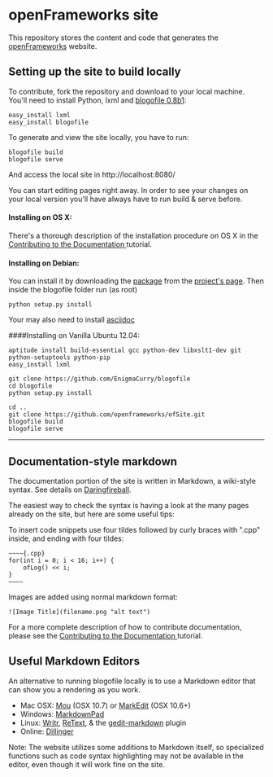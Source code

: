 # openFrameworks site

This repository stores the content and code that generates the [openFrameworks](http://openFrameworks.cc/) website.

## Setting up the site to build locally

To contribute, fork the repository and download to your local machine. You'll need to install Python, lxml and [blogofile 0.8b1](http://blogofile.com/):

	easy_install lxml
	easy_install blogofile

To generate and view the site locally, you have to run:

	blogofile build
	blogofile serve

And access the local site in http://localhost:8080/ 

You can start editing pages right away. In order to see your changes on your local version you'll have always have to run build & serve before.

#### Installing on OS X:

There's a thorough description of the installation procedure on OS X in the [Contributing to the Documentation ](http://www.openframeworks.cc/tutorials/developers/003_contributing_to_the_documentation.html) tutorial.


#### Installing on Debian: 
You can install it by downloading the [package](http://pypi.python.org/packages/source/B/Blogofile/Blogofile-0.8b1.tar.gz) from the [project's page](http://www.blogofile.com/).
Then inside the blogofile folder run (as root)

	python setup.py install
	
Your may also need to install [asciidoc](http://www.methods.co.nz/asciidoc/manpage.html)


####Installing on Vanilla Ubuntu 12.04:

	aptitude install build-essential gcc python-dev libxslt1-dev git python-setuptools python-pip 
	easy_install lxml

	git clone https://github.com/EnigmaCurry/blogofile
	cd blogofile
	python setup.py install

	cd ..
	git clone https://github.com/openframeworks/ofSite.git
	blogofile build
	blogofile serve

----

## Documentation-style markdown

The documentation portion of the site is written in Markdown, a wiki-style syntax. See details on [Daringfireball](http://daringfireball.net/projects/markdown/). 

The easiest way to check the syntax is having a look at the many pages already on the site, but here are some useful tips:

To insert code snippets use four tildes followed by curly braces with ".cpp" inside, and ending with four tildes:

	~~~~{.cpp}
	for(int i = 0; i < 16; i++) {
		ofLog() << i;
	}
	~~~~


Images are added using normal markdown format:

    ![Image Title](filename.png "alt text")

For a more complete description of how to contribute documentation, please see the [Contributing to the Documentation ](http://www.openframeworks.cc/tutorials/developers/003_contributing_to_the_documentation.html) tutorial.

## Useful Markdown Editors

An alternative to running blogofile locally is to use a Markdown editor that can show you a rendering as you work.

* Mac OSX: [Mou](http://mouapp.com/) (OSX 10.7) or [MarkEdit](http://keshiki.net/markdown-editor/) (OSX 10.6+)
* Windows: [MarkdownPad](http://www.markdownpad.com/)
* Linux: [Writr](http://antrix.net/pages/writr-markdown/), [ReText](http://sourceforge.net/p/retext/home/ReText/), & the [gedit-markdown](http://www.jpfleury.net/en/software/gedit-markdown.php) plugin
* Online: [Dillinger](http://dillinger.io/)

Note: The website utilizes some additions to Markdown itself, so specialized functions such as code syntax highlighting may not be available in the editor, even though it will work fine on the site.
